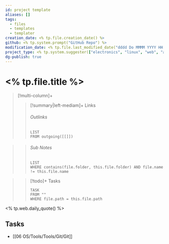 ```yaml
---
id: project template
aliases: []
tags:
  - files
  - templates
  - templater
creation_date: <% tp.file.creation_date() %>
github: <% tp.system.prompt("GitHub Repo") %>
modification_date: <% tp.file.last_modified_date("dddd Do MMMM YYYY HH:mm:ss") %>
project_type: <% tp.system.suggester(["electronics", "linux", "web", "ai/ml", "other"], ["electronics", "linux", "web", "ai/ml", "other"]) %>
dg-publish: true
---
```

# <% tp.file.title %>

> [!multi-column]+
>
> > [!summary|left-mediam]+ Links
> >
> > ###### Outlinks
> >
> > ```dataview
> > LIST
> > FROM outgoing([[]])
> > ```

> >
> > ###### Sub Notes
> >
> > ```dataview
> > LIST
> > WHERE contains(file.folder, this.file.folder) AND file.name != this.file.name
> > ```

>
> > [!todo]+ Tasks
> >
> > ```dataview
> > TASK
> > FROM ""
> > WHERE file.path = this.file.path
> > ```

<% tp.web.daily_quote() %>

## Tasks

- [[06 OS/Tools/Tools/Git/Git]]
